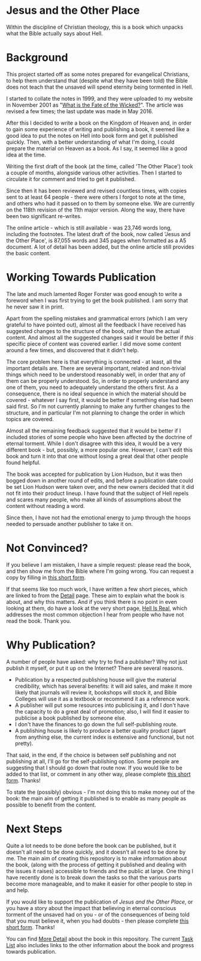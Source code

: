 # Jesus and the Other Place

Within the discipline of Christian theology, this is a book which unpacks 
what the Bible actually says about Hell.

# Background

This project started off as some notes prepared for evangelical Christians, 
to help them understand that (despite what they have been told) the Bible 
does not teach that the unsaved will spend eternity being tormented in Hell.

I started to collate the notes in 1999, and they were uploaded to my website 
in November 2001 as 
"[What is the Fate of the Wicked?](http://hazelden.org.uk/pt03/art_pt121_fate_of_wicked.htm)".
The article was revised a few times; the last update was made in May 2016.

After this I decided to write a book on the Kingdom of Heaven and, in order to gain 
some experience of writing and publishing a book, it seemed like a good idea to
put the notes on Hell into book form and get it published quickly. Then, with a 
better understanding of what I'm doing, I could prepare the material on Heaven as
a book.  As I say, it seemed like a good idea at the time.

Writing the first draft of the book (at the time, called 'The Other Place') took a 
couple of months, alongside various other activities.  Then I started to circulate 
it for comment and tried to get it published.

Since then it has been reviewed and revised countless times, with copies sent to
at least 64 people - there were others I forgot to note at the time, and others who
had it passed on to them by someone else.  We are currently on the 118th revision 
of the 11th major version. Along the way, there have been two significant re-writes.

The online article - which is still available - was 23,746 words long, including the 
footnotes.  The latest draft of the book, now called 'Jesus and the Other Place', is 
87,055 words and 345 pages when formatted as a A5 document.  A lot of detail has 
been added, but the online article still provides the basic content.

# Working Towards Publication

The late and much lamented Roger Forster was good enough to write a foreword when 
I was first trying to get the book published.  I am sorry that he never saw it in print.

Apart from the spelling mistakes and grammatical errors (which I am very grateful to 
have pointed out), 
almost all the feedback I have received has suggested changes to the structure of the 
book, rather than the actual content.  And almost all the suggested changes said
it would be better if *this* specific piece of content was covered earlier.  I did 
move some content around a few times, and discovered that it didn't help.

The core problem here is that everything is connected - at least, all the important
details are.  There are several important, related and non-trivial things which need 
to be understood reasonably well, in order that any of them can be properly 
understood.  So, in order to properly understand any one of them, you need to 
adequately understand the others first. As a consequence, there is no ideal sequence 
in which the material should be covered - whatever I say first, it would be better 
if something else had been said first. So I'm not currently planning to make any 
further changes to the structure, and in particular I'm not planning to change the 
order in which topics are covered.

Almost all the remaining feedback suggested that it would be better if I included 
stories of some people who have been affected by the doctrine of eternal torment.
While I don't disagree with this idea, it would be a very different book - but,
possibly, a more popular one.  However, I can't edit this book and turn it into 
that one without losing  a great deal that other people found helpful.

The book was accepted for publication by Lion Hudson, but it was then bogged down 
in another round of edits, and before a publication date could be set Lion Hudson 
were taken over, and the new owners decided that it did not fit into their 
product lineup.  I have found that the subject of Hell repels and scares many people, 
who make all kinds of assumptions about the content without reading a word.

Since then, I have not had the emotional energy to jump through the hoops needed to
persuade another publisher to take it on.

# Not Convinced?

If you believe I am mistaken, I have a simple request: please read the book, and
then show me from the Bible where I'm going wrong. You can request a copy by 
filling in  [this short 
form](https://forms.gle/WdtHYqaW535saqzB9). 

If that seems like too much work, I have written a few short pieces, which 
are linked to from the [Detail](Detail.md) page. These aim to 
explain what the book is about, and why this matters.  And if you think there is
no point in even looking at them, do have a look at the very short page, 
[Hell Is Real](Hell_Is_Real.md),
which addresses the most common objection I hear from people who have not read the 
book.  Thank you.

# Why Publication?

A number of people have asked: why try to find a publisher?  Why not just 
publish it myself, or put it up on the Internet?  There are several reasons.

- Publication by a respected publishing house will give the material credibility,
  which has several benefits: it will aid sales, 
  and make it more likely that journals will review it, bookshops will stock it,
  and Bible Colleges will use it as a textbook or recommend it as a reference work.
- A publisher will put some resources into publicising it, and I don't have the
  capacity to do a great deal of promotion; also, I will find it easier to publicise
  a book published by someone else.
- I don't have the finances to go down the full self-publishing route.
- A publishing house is likely to produce a better quality product (apart from
  anything else, the current index is extensive and functional, but not pretty).

That said, in the end, if the choice is between self publishing and not 
publishing at all, I'll go for the self-publishing option. Some people are 
suggesting that I should go down that route now.  If you would like to be 
added to that list, or comment in any other way, please complete [this short 
form](https://forms.gle/WdtHYqaW535saqzB9). Thanks!

To state the (possibly) obvious - I'm not doing this to make money out of the book:
the main aim of getting it published is to enable as many people as possible to
benefit from the content.

# Next Steps

Quite a lot needs to be done before the book can be published, but it doesn't 
all need to be done quickly, and it doesn't all need to be done by me. 
The main aim of creating this repository is to make information about the book,
(along with the process of getting it published and dealing with the issues it 
raises) accessible to friends and the public at large.
One thing I have recently done is to break down the tasks so that the various 
parts become more manageable, and to make it easier for other people to step
in and help.

If you would like to support the publication of *Jesus and the Other Place*,
or you have a story about the impact that believing in eternal conscious torment 
of the unsaved had on you - or of the consequences of being told that you must
believe it, when you had doubts - then please complete [this short 
form](https://forms.gle/WdtHYqaW535saqzB9). Thanks!

You can find 
[More Detail](Detail.md) about the book in this repository.
The current [Task List](Task_List.md) also includes links to the other
information about the book and progress towards publication.
